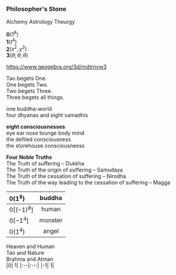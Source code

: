### Philosopher's Stone
Alchemy Astrology Theurgy

**0**$(1^8)$   
**1**$(t^4)$   
**2**$(x^2, y^2)$   
**3**$(θ; θ; θ)$   

 https://www.geogebra.org/3d/mdtrnyw3

Tao begets One.  
One begets Two.  
Two begets Three.  
Three begets all things.  

one buddha-world  
four dhyanas and eight samadhis  
   
**eight consciousnesses**   
eye ear nose tounge body mind  
the defiled consciousness  
the storehouse consciousneess  
  
**Four Noble Truths**    
The Truth of suffering – Dukkha  
The Truth of the origin of suffering – Samudaya   
The Truth of the cessation of suffering – Nirodha   
The Truth of the way leading to the cessation of suffering – Magga   

|$0(1^8)$|  buddha|
|:--|:--:|
|$0[(-1)^8]$|  human|  
|$0[-1^4]$|  monster | 
|$0(1^4)$|  angel  |

Heaven and Human  
Tao    and Nature   
Brahma and Atman  
|0| 1|
|:--|:--:|
|-1| 1|
